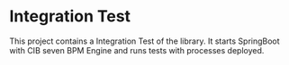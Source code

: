 # Integration Test

This project contains a Integration Test of the library. It starts SpringBoot 
with CIB seven BPM Engine and runs tests with processes deployed.
